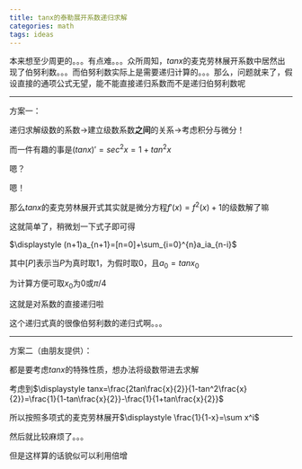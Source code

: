 ```yaml
---
title: tanx的泰勒展开系数递归求解
categories: math
tags: ideas
---
```


本来想至少周更的。。。有点难。。。众所周知，$tanx$的麦克劳林展开系数中居然出现了伯努利数。。。而伯努利数实际上是需要递归计算的。。。那么，问题就来了，假设直接的通项公式无望，能不能直接递归系数而不是递归伯努利数呢

---

方案一：

递归求解级数的系数->建立级数系数**之间**的关系->考虑积分与微分！

而一件有趣的事是$(tanx)'=sec^2x=1+tan^2x$

嗯？

嗯！

那么$tanx$的麦克劳林展开式其实就是微分方程$f'(x)=f^2(x)+1$的级数解了嘛

这就简单了，稍微划一下式子即可得

$\displaystyle (n+1)a_{n+1}=[n=0]+\sum_{i=0}^{n}a_ia_{n-i}$

其中$[P]$表示当$P$为真时取1，为假时取0，且$a_0=tanx_0$

为计算方便可取$x_0$为0或$\pi/4$

这就是对系数的直接递归啦

这个递归式真的很像伯努利数的递归式啊。。。

---

方案二（由朋友提供）：

都是要考虑$tanx$的特殊性质，想办法将级数带进去求解

考虑到$\displaystyle tanx=\frac{2tan\frac{x}{2}}{1-tan^2\frac{x}{2}}=\frac{1}{1-tan\frac{x}{2}}-\frac{1}{1+tan\frac{x}{2}}$

所以按照多项式的麦克劳林展开$\displaystyle \frac{1}{1-x}=\sum x^i$

然后就比较麻烦了。。。

但是这样算的话貌似可以利用倍增

